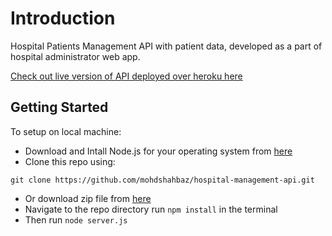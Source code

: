 # Introduction

Hospital Patients Management API with patient data, developed as a part of hospital administrator web app.

[Check out live version of API deployed over heroku here](https://api-hospital-management.herokuapp.com/patients)


## Getting Started

To setup on local machine:

- Download and Intall Node.js for your operating system from [here](https://nodejs.org/en/download/) 
- Clone this repo using: 
```
git clone https://github.com/mohdshahbaz/hospital-management-api.git
```
- Or download zip file from [here](https://github.com/mohdshahbaz/hospital-management-api/archive/refs/heads/main.zip)
- Navigate to the repo directory run ``` npm install ``` in the terminal
- Then run ``` node server.js ```

